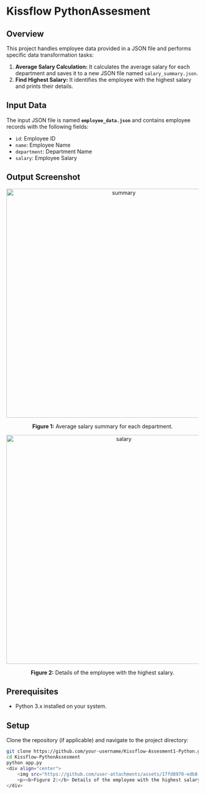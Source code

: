 # Kissflow PythonAssesment

## Overview
This project handles employee data provided in a JSON file and performs specific data transformation tasks:

1. **Average Salary Calculation:** It calculates the average salary for each department and saves it to a new JSON file named `salary_summary.json`.
2. **Find Highest Salary:** It identifies the employee with the highest salary and prints their details.

## Input Data
The input JSON file is named **`employee_data.json`** and contains employee records with the following fields:
- `id`: Employee ID
- `name`: Employee Name
- `department`: Department Name
- `salary`: Employee Salary

## Output Screenshot

<div align="center">
    <img src="https://github.com/user-attachments/assets/19270d7a-806a-4e9d-b74f-4e58fd33bb2c" alt="summary" width="600">
    <p><b>Figure 1:</b> Average salary summary for each department.</p>
</div>

<div align="center">
    <img src="https://github.com/user-attachments/assets/17fd8970-edb8-44b1-9864-0b7f67ffe207" alt="salary" width="600">
    <p><b>Figure 2:</b> Details of the employee with the highest salary.</p>
</div>



## Prerequisites

- Python 3.x installed on your system.

## Setup

Clone the repository (if applicable) and navigate to the project directory:

```bash
git clone https://github.com/your-username/Kissflow-Assesment1-Python.git
cd Kissflow-PythonAssesment
python app.py
<div align="center">
    <img src="https://github.com/user-attachments/assets/17fd8970-edb8-44b1-9864-0b7f67ffe207" alt="salary" width="600">
    <p><b>Figure 2:</b> Details of the employee with the highest salary.</p>
</div>


